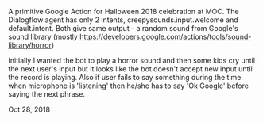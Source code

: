 A primitive Google Action for Halloween 2018 celebration at MOC.
The Dialogflow agent has only 2 intents, creepysounds.input.welcome and default.intent.
Both give same output - a random sound from Google's sound library (mostly https://developers.google.com/actions/tools/sound-library/horror)

Initially I wanted the bot to play a horror sound and then some kids cry until the next user's input but it looks like the bot doesn't accept new input until the record is playing.
Also if user fails to say something during the time when microphone is 'listening' then he/she has to say 'Ok Google' before saying the next phrase.

Oct 28, 2018 
